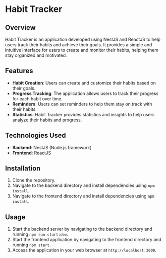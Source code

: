 # Habit Tracker

## Overview
Habit Tracker is an application developed using NestJS and ReactJS to help users track their habits and achieve their goals. It provides a simple and intuitive interface for users to create and monitor their habits, helping them stay organized and motivated.

## Features
- **Habit Creation**: Users can create and customize their habits based on their goals.
- **Progress Tracking**: The application allows users to track their progress for each habit over time.
- **Reminders**: Users can set reminders to help them stay on track with their habits.
- **Statistics**: Habit Tracker provides statistics and insights to help users analyze their habits and progress.

## Technologies Used
- **Backend**: NestJS (Node.js framework)
- **Frontend**: ReactJS

## Installation
1. Clone the repository.
2. Navigate to the backend directory and install dependencies using `npm install`.
3. Navigate to the frontend directory and install dependencies using `npm install`.

## Usage
1. Start the backend server by navigating to the backend directory and running `npm run start:dev`.
2. Start the frontend application by navigating to the frontend directory and running `npm start`.
3. Access the application in your web browser at `http://localhost:3000`.
